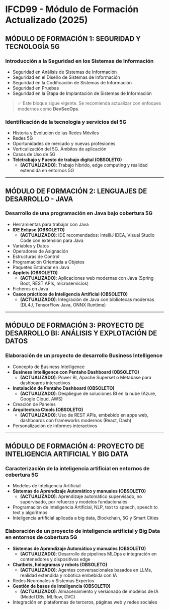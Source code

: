# IFCD99 - Módulo de Formación Actualizado (2025)

## MÓDULO DE FORMACIÓN 1: SEGURIDAD Y TECNOLOGÍA 5G

### Introducción a la Seguridad en los Sistemas de Información
- Seguridad en Análisis de Sistemas de Información  
- Seguridad en el Diseño de Sistemas de Información  
- Seguridad en la Codificación de Sistemas de Información  
- Seguridad en Pruebas  
- Seguridad en la Etapa de Implantación de Sistemas de Información  

> ✅ Este bloque sigue vigente. Se recomienda actualizar con enfoques modernos como **DevSecOps**.

### Identificación de la tecnología y servicios del 5G
- Historia y Evolución de las Redes Móviles  
- Redes 5G  
- Oportunidades de mercado y nuevas profesiones  
- Verticalización del 5G. Ámbitos de aplicación  
- Casos de Uso de 5G  
- **Teletrabajo y Puesto de trabajo digital (OBSOLETO)**  
  - **(ACTUALIZADO)**: Trabajo híbrido, edge computing y realidad extendida en entornos 5G  

---

## MÓDULO DE FORMACIÓN 2: LENGUAJES DE DESARROLLO - JAVA

### Desarrollo de una programación en Java bajo cobertura 5G
- Herramientas para trabajar con Java  
- **IDE Eclipse (OBSOLETO)**  
  - **(ACTUALIZADO)**: IDE recomendados: IntelliJ IDEA, Visual Studio Code con extensión para Java  
- Variables y Datos  
- Operadores de Asignación  
- Estructuras de Control  
- Programación Orientada a Objetos  
- Paquetes Estándar en Java  
- **Applets (OBSOLETO)**  
  - **(ACTUALIZADO)**: Aplicaciones web modernas con Java (Spring Boot, REST APIs, microservicios)  
- Ficheros en Java  
- **Casos prácticos de Inteligencia Artificial (OBSOLETO)**  
  - **(ACTUALIZADO)**: Integración de Java con bibliotecas modernas (DL4J, TensorFlow Java, ONNX Runtime)  

---

## MÓDULO DE FORMACIÓN 3: PROYECTO DE DESARROLLO BI: ANÁLISIS Y EXPLOTACIÓN DE DATOS

### Elaboración de un proyecto de desarrollo Business Intelligence
- Concepto de Business Intelligence  
- **Business Intelligence con Pentaho Dashboard (OBSOLETO)**  
  - **(ACTUALIZADO)**: Power BI, Apache Superset o Metabase para dashboards interactivos  
- **Instalación de Pentaho Dashboard (OBSOLETO)**  
  - **(ACTUALIZADO)**: Despliegue de soluciones BI en la nube (Azure, Google Cloud, AWS)  
- Creación de Paneles  
- **Arquitectura Ctools (OBSOLETO)**  
  - **(ACTUALIZADO)**: Uso de REST APIs, embebido en apps web, dashboards con frameworks modernos (React, Dash)  
- Personalización de informes interactivos  

---

## MÓDULO DE FORMACIÓN 4: PROYECTO DE INTELIGENCIA ARTIFICIAL Y BIG DATA

### Caracterización de la inteligencia artificial en entornos de cobertura 5G
- Modelos de Inteligencia Artificial  
- **Sistemas de Aprendizaje Automático y manuales (OBSOLETO)**  
  - **(ACTUALIZADO)**: Aprendizaje automático supervisado, no supervisado, por refuerzo y modelos fundacionales  
- Programación de Inteligencia Artificial, NLP, text to speech, speech to text y algoritmos  
- Inteligencia artificial aplicada a big data, Blockchain, 5G y Smart Cities  

### Elaboración de un proyecto de inteligencia artificial y Big Data en entornos de cobertura 5G
- **Sistemas de Aprendizaje Automático y manuales (OBSOLETO)**  
  - **(ACTUALIZADO)**: Desarrollo de pipelines MLOps e integración en contenedores y dispositivos edge  
- **Chatbots, hologramas y robots (OBSOLETO)**  
  - **(ACTUALIZADO)**: Agentes conversacionales basados en LLMs, realidad extendida y robótica embebida con IA  
- Redes Neuronales y Sistemas Expertos  
- **Gestión de bases de inteligencia (OBSOLETO)**  
  - **(ACTUALIZADO)**: Almacenamiento y versionado de modelos de IA (Model DBs, MLflow, DVC)  
- Integración en plataformas de terceros, páginas web y redes sociales 
